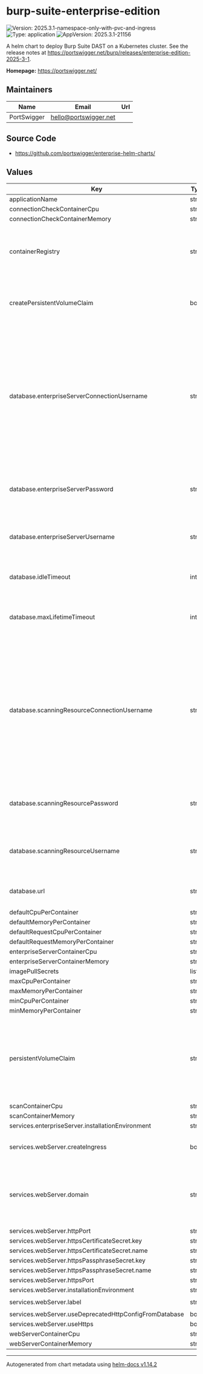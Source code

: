 # burp-suite-enterprise-edition

![Version: 2025.3.1-namespace-only-with-pvc-and-ingress](https://img.shields.io/badge/Version-2025.3.1--namespace--only--with--pvc--and--ingress-informational?style=flat-square) ![Type: application](https://img.shields.io/badge/Type-application-informational?style=flat-square) ![AppVersion: 2025.3.1-21156](https://img.shields.io/badge/AppVersion-2025.3.1--21156-informational?style=flat-square)

A helm chart to deploy Burp Suite DAST on a Kubernetes cluster. See the release notes at https://portswigger.net/burp/releases/enterprise-edition-2025-3-1.

**Homepage:** <https://portswigger.net/>

## Maintainers

| Name | Email | Url |
| ---- | ------ | --- |
| PortSwigger | <hello@portswigger.net> |  |

## Source Code

* <https://github.com/portswigger/enterprise-helm-charts/>

## Values

| Key | Type | Default | Description |
|-----|------|---------|-------------|
| applicationName | string | `"bsee"` |  |
| connectionCheckContainerCpu | string | `"1400m"` |  |
| connectionCheckContainerMemory | string | `"2Gi"` |  |
| containerRegistry | string | `"public.ecr.aws"` | The container registry used to get the Enterprise images |
| createPersistentVolumeClaim | bool | `false` | Controls whether to create the persistent volume claim or not |
| database.enterpriseServerConnectionUsername | string | `""` | Connection username for the Enterprise Server database connection. Required if connection username differs from internal username e.g. if @hostname suffix is mandated (Azure) |
| database.enterpriseServerPassword | string | `""` | Password for the Enterprise Server database connection |
| database.enterpriseServerUsername | string | `""` | Username for the Enterprise Server database connection |
| database.idleTimeout | int | `60000` | Idle timeout (ms) for the database connection |
| database.maxLifetimeTimeout | int | `120000` | Maximum lifetime timeout (ms) for the database connection |
| database.scanningResourceConnectionUsername | string | `""` | Connection username for the Scanning Resource database connection Required if connection username differs from internal username e.g. if @hostname suffix is mandated (Azure) |
| database.scanningResourcePassword | string | `""` | Password for the Scanning Resource database connection |
| database.scanningResourceUsername | string | `""` | Username for the Scanning Resource database connection |
| database.url | string | `""` | JDBC connection URL for the database |
| defaultCpuPerContainer | string | `"100m"` |  |
| defaultMemoryPerContainer | string | `"128Mi"` |  |
| defaultRequestCpuPerContainer | string | `"100m"` |  |
| defaultRequestMemoryPerContainer | string | `"128Mi"` |  |
| enterpriseServerContainerCpu | string | `"1400m"` |  |
| enterpriseServerContainerMemory | string | `"4Gi"` |  |
| imagePullSecrets | list | `[]` |  |
| maxCpuPerContainer | string | `"4000m"` |  |
| maxMemoryPerContainer | string | `"8Gi"` |  |
| minCpuPerContainer | string | `"100m"` |  |
| minMemoryPerContainer | string | `"128Mi"` |  |
| persistentVolumeClaim | string | `"bsee-pvc"` | Name of the persistent volume claim used for shared storage between the Enterprise Pods |
| scanContainerCpu | string | `"1400m"` |  |
| scanContainerMemory | string | `"8Gi"` |  |
| services.enterpriseServer.installationEnvironment | string | `"KUBERNETES"` |  |
| services.webServer.createIngress | bool | `false` | Controls whether to create the ingress |
| services.webServer.domain | string | `"example.com"` | Domain name for host-based ingress routing if the ingress creation is enabled |
| services.webServer.httpPort | string | `"8080"` |  |
| services.webServer.httpsCertificateSecret.key | string | `"certificate"` |  |
| services.webServer.httpsCertificateSecret.name | string | `"bsee-web-server-https"` |  |
| services.webServer.httpsPassphraseSecret.key | string | `"passphrase"` |  |
| services.webServer.httpsPassphraseSecret.name | string | `"bsee-web-server-https"` |  |
| services.webServer.httpsPort | string | `"8443"` |  |
| services.webServer.installationEnvironment | string | `"KUBERNETES"` |  |
| services.webServer.label | string | `"app.portswigger.net/ingress: web-server"` |  |
| services.webServer.useDeprecatedHttpConfigFromDatabase | bool | `false` |  |
| services.webServer.useHttps | bool | `false` |  |
| webServerContainerCpu | string | `"1400m"` |  |
| webServerContainerMemory | string | `"4Gi"` |  |

----------------------------------------------
Autogenerated from chart metadata using [helm-docs v1.14.2](https://github.com/norwoodj/helm-docs/releases/tag/v1.14.2)